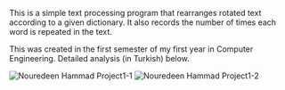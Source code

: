 This is a simple text processing program that rearranges rotated text according to a given dictionary. 
It also records the number of times each word is repeated in the text.

This was created in the first semester of my first year in Computer Engineering.
Detailed analysis (in Turkish) below.

![Nouredeen Hammad Project1-1](https://github.com/NouredeenM17/rotated-string-fixer/assets/107249282/17551843-2b56-4e04-a37f-8886dcbbd40f)
![Nouredeen Hammad Project1-2](https://github.com/NouredeenM17/rotated-string-fixer/assets/107249282/70722865-1792-4fb8-81de-c6d6a699a567)
